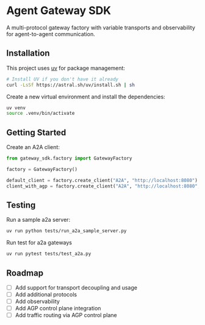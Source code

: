 Agent Gateway SDK
========================
A multi-protocol gateway factory with variable transports and observability for agent-to-agent communication.

## Installation

This project uses [uv](https://github.com/astral-sh/uv) for package management:
```bash
# Install UV if you don't have it already
curl -LsSf https://astral.sh/uv/install.sh | sh
```

Create a new virtual environment and install the dependencies:
```bash
uv venv
source .venv/bin/activate
```

## Getting Started

Create an A2A client:
```python
from gateway_sdk.factory import GatewayFactory

factory = GatewayFactory()

default_client = factory.create_client("A2A", "http://localhost:8080")
client_with_agp = factory.create_client("A2A", "http://localhost:8080", transport="AGP")
```

## Testing

Run a sample a2a server:
```bash
uv run python tests/run_a2a_sample_server.py
```

Run test for a2a gateways
```bash
uv run pytest tests/test_a2a.py
```

## Roadmap
- [ ] Add support for transport decoupling and usage
- [ ] Add additional protocols
- [ ] Add observability
- [ ] Add AGP control plane integration
- [ ] Add traffic routing via AGP control plane
